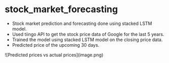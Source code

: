 # stock_market_forecasting

<ul>
    <li>Stock market prediction and forecasting done using stacked LSTM model.</li>
    <li>Used tiingo API to get the stock price data of Google for the last 5 years.</li>
    <li>Trained the model using stacked LSTM model on the closing price data.</li>
    <li>Predicted price of the upcoming 30 days.</li>
</ul>
![Predicted prices vs actual prices](image.png)
